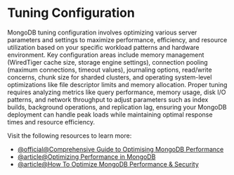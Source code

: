 # Tuning Configuration

MongoDB tuning configuration involves optimizing various server parameters and settings to maximize performance, efficiency, and resource utilization based on your specific workload patterns and hardware environment. Key configuration areas include memory management (WiredTiger cache size, storage engine settings), connection pooling (maximum connections, timeout values), journaling options, read/write concerns, chunk size for sharded clusters, and operating system-level optimizations like file descriptor limits and memory allocation. Proper tuning requires analyzing metrics like query performance, memory usage, disk I/O patterns, and network throughput to adjust parameters such as index builds, background operations, and replication lag, ensuring your MongoDB deployment can handle peak loads while maintaining optimal response times and resource efficiency.

Visit the following resources to learn more:

- [@official@Comprehensive Guide to Optimising MongoDB Performance](https://www.mongodb.com/developer/products/mongodb/guide-to-optimizing-mongodb-performance/)
- [@article@Optimizing Performance in MongoDB](https://medium.com/@halimebardakci/optimizing-performance-in-mongodb-tips-and-tricks-b1d635220eec)
- [@article@How To Optimize MongoDB Performance & Security](https://medium.com/@noel.benji/how-to-optimize-mongodb-performance-security-6fd3ba1304c1)
